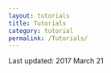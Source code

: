 ```yaml
---
layout: tutorials
title: Tutorials
category: tutorial
permalink: /Tutorials/
---
```


Last updated: 2017 March 21 
